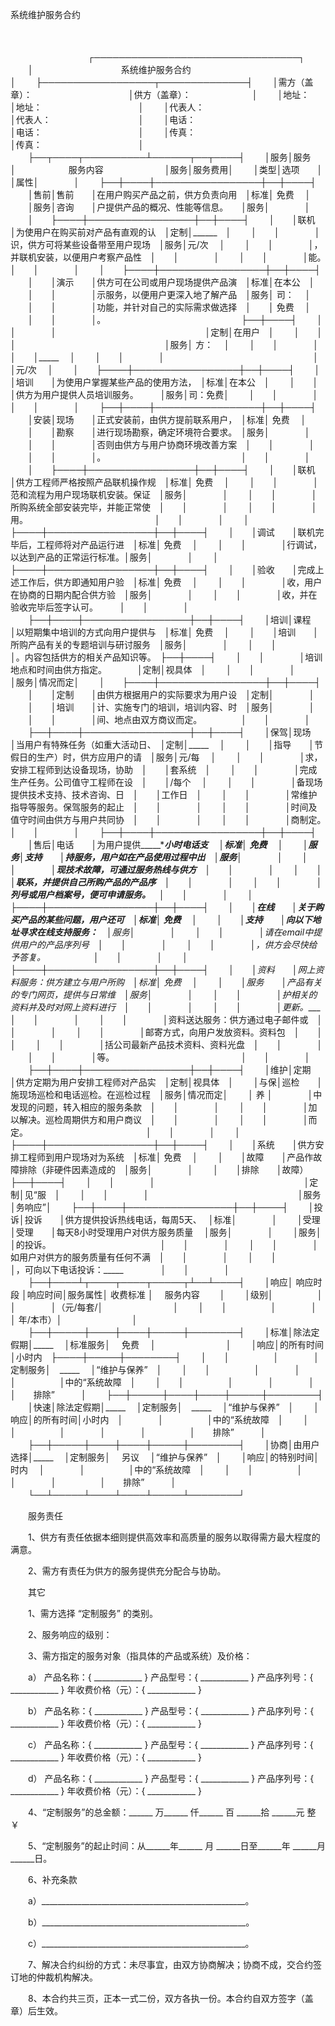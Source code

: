 



系统维护服务合约



 

　　


　　
　　
　　
　　┌─────────────────────────────────┐
　　│　　　　　　　　　　系统维护服务合约　　　　　　　　　　　　　　　│
　　├──────────────────┬──────────────┤
　　│需方（盖章）：　　　　　　　　　　　│供方（盖章）：　　　　　　　│
　　│地址：　　　　　　　　　　　　　　　│地址：　　　　　　　　　　　│
　　│代表人：　　　　　　　　　　　　　　│代表人：　　　　　　　　　　│
　　│电话：　　　　　　　　　　　　　　　│电话：　　　　　　　　　　　│
　　│传真：　　　　　　　　　　　　　　　│传真：　　　　　　　　　　　│
　　├──┬────┬──────────┴──────┬──┬────┤
　　│服务│服务　　│　　　　　　服务内容　　　　　　　│服务│服务费用│
　　│类型│选项　　│　　　　　　　　　　　　　　　　　│属性│　　　　│
　　├──┼────┼─────────────────┼──┼────┤
　　│售前│售前　　│在用户购买产品之前，供方负责向用　│标准│ 免费　 │
　　│服务│咨询　　│户提供产品的概况、性能等信息。　　│服务│　　　　│
　　│　　├────┼─────────────────┼──┼────┤
　　│　　│联机　　│为使用户在购买前对产品有直观的认　│定制│______　│
　　│　　│　　　　│识，供方可将某些设备带至用户现场　│服务│元/次　 │
　　│　　│　　　　│，并联机安装，以便用户考察产品性　│　　│　　　　│
　　│　　│　　　　│能。　　　　　　　　　　　　　　　│　　│　　　　│
　　│　　├────┼─────────────────┼──┼────┤
　　│　　│演示　　│供方可在公司或用户现场提供产品演　│标准│在本公　│
　　│　　│　　　　│示服务，以便用户更深入地了解产品　│服务│ 司：　 │
　　│　　│　　　　│功能，并针对自己的实际需求做选择　│　　│ 免费　 │
　　│　　│　　　　│。　　　　　　　　　　　　　　　　├──┼────┤
　　│　　│　　　　│　　　　　　　　　　　　　　　　　│定制│在用户　│
　　│　　│　　　　│　　　　　　　　　　　　　　　　　│服务│ 方：　 │
　　│　　│　　　　│　　　　　　　　　　　　　　　　　│　　│_____　 │
　　│　　│　　　　│　　　　　　　　　　　　　　　　　│　　│元/次　 │
　　│　　├────┼─────────────────┼──┼────┤
　　│　　│培训　　│为使用户掌握某些产品的使用方法，　│标准│在本公　│
　　│　　│　　　　│供方为用户提供人员培训服务。　　　│服务│司：免费│
　　│　　│　　　　│　　　　　　　　　　　　　　　　　│　　│　　　　│
　　├──┼────┼─────────────────┼──┼────┤
　　│安装│现场　　│正式安装前，由供方提前联系用户，　│标准│ 免费　 │
　　│　　│勘察　　│进行现场勘察，确定环境符合要求。　│服务│　　　　│
　　│　　│　　　　│否则由供方与用户协商环境改善方案　│　　│　　　　│
　　│　　│　　　　│。　　　　　　　　　　　　　　　　│　　│　　　　│
　　│　　├────┼─────────────────┼──┼────┤
　　│　　│联机　　│供方工程师严格按照产品联机操作规　│标准│ 免费　 │
　　│　　│　　　　│范和流程为用户现场联机安装。保证　│服务│　　　　│
　　│　　│　　　　│所购系统全部安装完毕，并能正常使　│　　│　　　　│
　　│　　│　　　　│用。　　　　　　　　　　　　　　　│　　│　　　　│
　　│　　├────┼─────────────────┼──┼────┤
　　│　　│调试　　│联机完毕后，工程师将对产品运行进　│标准│ 免费　 │
　　│　　│　　　　│行调试，以达到产品的正常运行标准。│服务│　　　　│
　　│　　├────┼─────────────────┼──┼────┤
　　│　　│验收　　│完成上述工作后，供方即通知用户验　│标准│ 免费　 │
　　│　　│　　　　│收，用户在协商的日期内配合供方验　│服务│　　　　│
　　│　　│　　　　│收，并在验收完毕后签字认可。　　　│　　│　　　　│
　　├──┼────┼─────────────────┼──┼────┤
　　│培训│课程　　│以短期集中培训的方式向用户提供与　│标准│ 免费　 │
　　│　　│培训　　│所购产品有关的专题培训与研讨服务　│服务│　　　　│
　　│　　│　　　　│。内容包括供方的相关产品知识等。　├──┼────┤
　　│　　│　　　　│培训地点和时间由供方指定。　　　　│定制│视具体　│
　　│　　│　　　　│　　　　　　　　　　　　　　　　　│服务│情况而定│
　　│　　├────┼─────────────────┼──┼────┤
　　│　　│定制　　│由供方根据用户的实际要求为用户设　│定制│　　　　│
　　│　　│培训　　│计、实施专门的培训，培训内容、时　│服务│　　　　│
　　│　　│　　　　│间、地点由双方商议而定。　　　　　│　　│　　　　│
　　├──┼────┼─────────────────┼──┼────┤
　　│保驾│现场　　│当用户有特殊任务（如重大活动日、　│定制│_____　 │
　　│　　│指导　　│节假日的生产）时，供方应用户的请　│服务│元/每　 │
　　│　　│　　　　│求，安排工程师到达设备现场，协助　│　　│套系统　│
　　│　　│　　　　│完成生产任务。公司值守工程师在设　│　　│/每个　 │
　　│　　│　　　　│备现场提供技术支持、技术咨询、日　│　　│工作日　│
　　│　　│　　　　│常维护指导等服务。保驾服务的起止　│　　│　　　　│
　　│　　│　　　　│时间及值守时间由供方与用户共同协　│　　│　　　　│
　　│　　│　　　　│商制定。　　　　　　　　　　　　　│　　│　　　　│
　　├──┼────┼─────────────────┼──┼────┤
　　│售后│电话　　│为用户提供_____*_____小时电话支　 │标准│ 免费　 │
　　│服务│支持　　│持服务，用户如在产品使用过程中出　│服务│　　　　│
　　│　　│　　　　│现技术故障，可通过服务热线与供方　│　　│　　　　│
　　│　　│　　　　│联系，并提供自己所购产品的产品序　│　　│　　　　│
　　│　　│　　　　│列号或用户档案号，便可申请服务。　│　　│　　　　│
　　│　　├────┼─────────────────┼──┼────┤
　　│　　│在线　　│关于购买产品的某些问题，用户还可　│标准│ 免费　 │
　　│　　│支持　　│向以下地址寻求在线支持服务：____　│服务│　　　　│
　　│　　│　　　　│_请在email中提供用户的产品序列号　│　　│　　　　│
　　│　　│　　　　│，供方会尽快给予答复。　　　　　　│　　│　　　　│
　　│　　├────┼─────────────────┼──┼────┤
　　│　　│资料　　│网上资料服务：供方建立与用户所购　│标准│ 免费　 │
　　│　　│服务　　│产品有关的专门网页，提供与日常维　│服务│　　　　│
　　│　　│　　　　│护相关的资料并及时对网上资料进行　│　　│　　　　│
　　│　　│　　　　│更新。_____　　　　　　　　　　　 │　　│　　　　│
　　│　　│　　　　│资料送达服务：供方通过电子邮件或　│　　│　　　　│
　　│　　│　　　　│邮寄方式，向用户发放资料。资料包　│　　│　　　　│
　　│　　│　　　　│括公司最新产品技术资料、资料光盘　│　　│　　　　│
　　│　　│　　　　│等。　　　　　　　　　　　　　　　│　　│　　　　│
　　├──┼────┼─────────────────┼──┼────┤
　　│维护│定期　　│供方定期为用户安排工程师对产品实　│定制│视具体　│
　　│与保│巡检　　│施现场巡检和电话巡检。在巡检过程　│服务│情况而定│
　　│ 养 │　　　　│中发现的问题，转入相应的服务条款　│　　│　　　　│
　　│　　│　　　　│加以解决。巡检周期供方和用户商议　│　　│　　　　│
　　│　　│　　　　│而定。　　　　　　　　　　　　　　│　　│　　　　│
　　│　　├────┼─────────────────┼──┼────┤
　　│　　│系统　　│供方安排工程师到用户现场对为系统　│标准│ 免费　 │
　　│　　│故障　　│产品作故障排除（非硬件因素造成的　│服务│　　　　│
　　│　　│排除　　│故障）　　　　　　　　　　　　　　├──┼────┤
　　│　　│　　　　│　　　　　　　　　　　　　　　　　│定制│见“服　│
　　│　　│　　　　│　　　　　　　　　　　　　　　　　│服务│务响应”│
　　├──┼────┼─────────────────┼──┼────┤
　　│投诉│投诉　　│供方提供投诉热线电话，每周5天、　 │标准│　　　　│
　　│受理│受理　　│每天8小时受理用户对供方服务质量　 │服务│　　　　│
　　│服务│　　　　│的投诉。　　　　　　　　　　　　　│　　│　　　　│
　　│　　│　　　　│如用户对供方的服务质量有任何不满　│　　│　　　　│
　　│　　│　　　　│，可向以下电话投诉：_____　　　　 │　　│　　　　│
　　├──┼────┴┬────┬────┬─────┬┴──┴────┤
　　│响应│ 响应时段 │响应时间│服务属性│ 收费标准 │　 服务内容　　 │
　　│级别│　　　　　│　　　　│　　　　│（元/每套/│　　　　　　　　│
　　│　　│　　　　　│　　　　│　　　　│ 年/本市）│　　　　　　　　│
　　├──┼─────┼────┼────┼─────┼────────┤
　　│标准│除法定假期│_____　 │标准服务│　 免费　 │　　　　　　　　│
　　│响应│的所有时间│小时内　├────┼─────┼────────┤
　　│　　│　　　　　│　　　　│定制服务│　_____　 │“维护与保养”　│
　　│　　│　　　　　│　　　　│　　　　│　　　　　│中的“系统故障　│
　　│　　│　　　　　│　　　　│　　　　│　　　　　│　　排除”　　　│
　　├──┼─────┼────┼────┼─────┼────────┤
　　│快速│除法定假期│_____　 │定制服务│　_____　 │“维护与保养”　│
　　│响应│的所有时间│小时内　│　　　　│　　　　　│中的“系统故障　│
　　│　　│　　　　　│　　　　│　　　　│　　　　　│　　排除”　　　│
　　├──┼─────┼────┼────┼─────┼────────┤
　　│协商│由用户选择│_____　 │定制服务│　 另议　 │“维护与保养”　│
　　│响应│的特别时间│ 时内　 │　　　　│　　　　　│中的“系统故障　│
　　│　　│　　　　　│　　　　│　　　　│　　　　　│　　排除”　　　│
　　└──┴─────┴────┴────┴─────┴────────┘
　　


　　服务责任

　　1、供方有责任依据本细则提供高效率和高质量的服务以取得需方最大程度的满意。

　　2、需方有责任为供方的服务提供充分配合与协助。

　　其它

　　1、需方选择 “定制服务” 的类别。

　　2、服务响应的级别：

　　3、需方指定的服务对象（指具体的产品或系统）及价格：

　　a） 产品名称：{ ____________ } 产品型号：{ ____________ } 产品序列号：{ ____________ } 年收费价格（元）：{ ____________ }

　　b） 产品名称：{ ____________ } 产品型号：{ ____________ } 产品序列号：{ ____________ } 年收费价格（元）：{ ____________ }

　　c） 产品名称：{ ____________ } 产品型号：{ ____________ } 产品序列号：{ ____________ } 年收费价格（元）：{ ____________ }

　　d） 产品名称：{ ____________ } 产品型号：{ ____________ } 产品序列号：{ ____________ } 年收费价格（元）：{ ____________ }

　　4、“定制服务”的总金额：______ 万______ 仟______ 百 ______拾 ______元 整 ￥

　　5、“定制服务”的起止时间：从______年______ 月 ______日至______年 ______月 ______日。

　　6、补充条款

　　a）___________________________________________________。

　　b）___________________________________________________。

　　c）___________________________________________________。

　　7、解决合约纠纷的方式：未尽事宜，由双方协商解决；协商不成，交合约签订地的仲裁机构解决。

　　8、本合约共三页，正本一式二份，双方各执一份。本合约自双方签字（盖章）后生效。